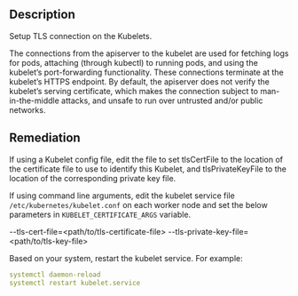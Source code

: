 ## Description

Setup TLS connection on the Kubelets.

The connections from the apiserver to the kubelet are used for fetching logs for pods, attaching (through kubectl) to running pods, and using the kubelet’s port-forwarding functionality. These connections terminate at the kubelet’s HTTPS endpoint. By default, the apiserver does not verify the kubelet’s serving certificate, which makes the connection subject to man-in-the-middle attacks, and unsafe to run over untrusted and/or public networks.

## Remediation

If using a Kubelet config file, edit the file to set tlsCertFile to the location of the certificate file to use to identify this Kubelet, and tlsPrivateKeyFile to the location of the corresponding private key file.

If using command line arguments, edit the kubelet service file `/etc/kubernetes/kubelet.conf` on each worker node and set the below parameters in `KUBELET_CERTIFICATE_ARGS` variable.

--tls-cert-file=<path/to/tls-certificate-file> --tls-private-key-file=<path/to/tls-key-file>

Based on your system, restart the kubelet service. For example:

```yaml
systemctl daemon-reload
systemctl restart kubelet.service
```